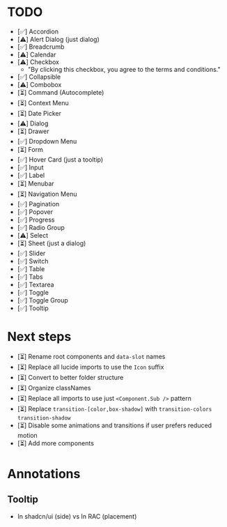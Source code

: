 # TODO

- [✅] Accordion
- [⚠️] Alert Dialog (just dialog)
- [✅] Breadcrumb
- [⚠️] Calendar
- [⚠️] Checkbox
  - "By clicking this checkbox, you agree to the terms and conditions."
- [✅] Collapsible
- [⚠️] Combobox
- [⏳] Command (Autocomplete)
- [⏳] Context Menu
- [⏳] Date Picker
- [⚠️] Dialog
- [⏳] Drawer
- [✅] Dropdown Menu
- [⏳] Form
- [✅] Hover Card (just a tooltip)
- [✅] Input
- [✅] Label
- [⏳] Menubar
- [⏳] Navigation Menu
- [✅] Pagination
- [✅] Popover
- [✅] Progress
- [✅] Radio Group
- [⚠️] Select
- [⏳] Sheet (just a dialog)
- [✅] Slider
- [✅] Switch
- [✅] Table
- [✅] Tabs
- [✅] Textarea
- [✅] Toggle
- [✅] Toggle Group
- [✅] Tooltip

# Next steps

- [⏳] Rename root components and `data-slot` names
- [⏳] Replace all lucide imports to use the `Icon` suffix
- [⏳] Convert to better folder structure
- [⏳] Organize classNames
- [⏳] Replace all imports to use just `<Component.Sub />` pattern
- [⏳] Replace `transition-[color,box-shadow]` with `transition-colors transition-shadow`
- [⏳] Disable some animations and transitions if user prefers reduced motion
- [⏳] Add more components

# Annotations

## Tooltip

- In shadcn/ui (side) vs In RAC (placement)
